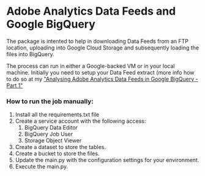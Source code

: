# Adobe Analytics Data Feeds and Google BigQuery

The package is intented to help in downloading Data Feeds from an FTP location, uploading into Google Cloud Storage and subsequently loading the files into BigQuery.

The process can run in either a Google-backed VM or in your local machine. Initially you need to setup your Data Feed extract (more info how to do so at my ["Analysing Adobe Analytics Data Feeds in Google BigQuery - Part 1"](https://www.linkedin.com/pulse/analysing-adobe-analytics-data-feeds-google-bigquery-papadopoulos/ "Analysing Adobe Analytics Data Feeds in Google BigQuery - Part 1")

### How to run the job manually:
1) Install all the requirements.txt file
2) Create a service account with the following access:
    1) BigQuery Data Editor
    2) BigQuery Job User
    3) Storage Object Viewer
3) Create a dataset to store the tables.
4) Create a bucket to store the files.
5) Update the main.py with the configuration settings for your environment.
6) Execute the main.py.
